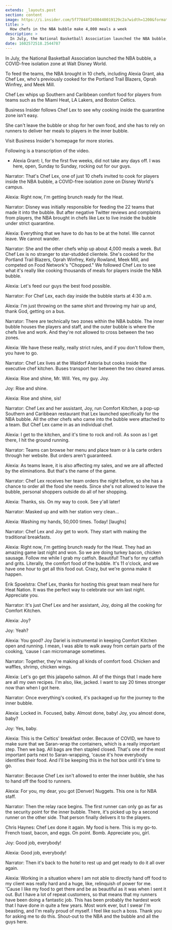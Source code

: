 ```yaml
--- 
extends: _layouts.post 
section: content 
image: https://i.insider.com/5f77844f2400440019129c2a?width=1200&format=jpeg 
title: > 
  How chefs in the NBA bubble make 4,000 meals a week 
description: > 
  In July, the National Basketball Association launched the NBA bubble, a COVID-free isolation zone at Walt Disney World.Narrator: That's Chef Lex, one of just 10 chefs invited to cook for players inside the NBA bubble, a COVID-free isolation zone on Disney World's campus.We followed Chef Lex to see what it's really like cooking thousands of meals for players inside the NBA bubble.Narrator: There are technically two zones within the NBA bubble.Alexia: We have these really, really strict rules, and if you don't follow them, you have to go. 
date: 1602572518.2544787 
--- 
```

In July, the National Basketball Association launched the NBA bubble, a COVID-free isolation zone at Walt Disney World.

To feed the teams, the NBA brought in 10 chefs, including Alexia Grant, aka Chef Lex, who's previously cooked for the Portland Trail Blazers, Oprah Winfrey, and Meek Mill.

Chef Lex whips up Southern and Caribbean comfort food for players from teams such as the Miami Heat, LA Lakers, and Boston Celtics.

Business Insider follows Chef Lex to see why cooking inside the quarantine zone isn't easy.

She can't leave the bubble or shop for her own food, and she has to rely on runners to deliver her meals to players in the inner bubble.

Visit Business Insider's homepage for more stories.

Following is a transcription of the video.

- Alexia Grant: I, for the first five weeks, did not take any days off. I was here, open, Sunday to Sunday, rocking out for our guys.

Narrator: That's Chef Lex, one of just 10 chefs invited to cook for players inside the NBA bubble, a COVID-free isolation zone on Disney World's campus.

Alexia: Right now, I'm getting brunch ready for the Heat.

Narrator: Disney was initially responsible for feeding the 22 teams that made it into the bubble. But after negative Twitter reviews and complaints from players, the NBA brought in chefs like Lex to live inside the bubble under strict quarantine.

Alexia: Everything that we have to do has to be at the hotel. We cannot leave. We cannot wander.

Narrator: She and the other chefs whip up about 4,000 meals a week. But Chef Lex is no stranger to star-studded clientele. She's cooked for the Portland Trail Blazers, Oprah Winfrey, Kelly Rowland, Meek Mill, and competed on Food Network's "Chopped." We followed Chef Lex to see what it's really like cooking thousands of meals for players inside the NBA bubble.

Alexia: Let's feed our guys the best food possible.

Narrator: For Chef Lex, each day inside the bubble starts at 4:30 a.m.

Alexia: I'm just throwing on the same shirt and throwing my hair up and, thank God, getting on a bus.

Narrator: There are technically two zones within the NBA bubble. The inner bubble houses the players and staff, and the outer bubble is where the chefs live and work. And they're not allowed to cross between the two zones.

Alexia: We have these really, really strict rules, and if you don't follow them, you have to go.

Narrator: Chef Lex lives at the Waldorf Astoria but cooks inside the executive chef kitchen. Buses transport her between the two cleared areas.

Alexia: Rise and shine, Mr. Will. Yes, my guy. Joy.

Joy: Rise and shine.

Alexia: Rise and shine, sis!

Narrator: Chef Lex and her assistant, Joy, run Comfort Kitchen, a pop-up Southern and Caribbean restaurant that Lex launched specifically for the NBA bubble. All the other chefs who came into the bubble were attached to a team. But Chef Lex came in as an individual chef.

Alexia: I get to the kitchen, and it's time to rock and roll. As soon as I get there, I hit the ground running.

Narrator: Teams can browse her menu and place team or à la carte orders through her website. But orders aren't guaranteed.

Alexia: As teams leave, it is also affecting my sales, and we are all affected by the eliminations. But that's the name of the game.

Narrator: Chef Lex receives her team orders the night before, so she has a chance to order all the food she needs. Since she's not allowed to leave the bubble, personal shoppers outside do all of her shopping.

Alexia: Thanks, sis. On my way to cook. See y'all later!

Narrator: Masked up and with her station very clean...

Alexia: Washing my hands, 50,000 times. Today! [laughs]

Narrator: Chef Lex and Joy get to work. They start with making the traditional breakfasts.

Alexia: Right now, I'm getting brunch ready for the Heat. They had an amazing game last night and won. So we are doing turkey bacon, chicken sausage. Follow me while I grab my catfish. Beautiful! That's for my catfish and grits. Literally, the comfort food of the bubble. It's 11 o'clock, and we have one hour to get all this food out. Crazy, but we're gonna make it happen.

Erik Spoelstra: Chef Lex, thanks for hosting this great team meal here for Heat Nation. It was the perfect way to celebrate our win last night. Appreciate you.

Narrator: It's just Chef Lex and her assistant, Joy, doing all the cooking for Comfort Kitchen.

Alexia: Joy?

Joy: Yeah?

Alexia: You good? Joy Dariel is instrumental in keeping Comfort Kitchen open and running. I mean, I was able to walk away from certain parts of the cooking, 'cause I can micromanage sometimes.

Narrator: Together, they're making all kinds of comfort food. Chicken and waffles, shrimp, chicken wings.

Alexia: Let's go get this jalapeño salmon. All of the things that I made here are all my own recipes. I'm also, like, jacked. I want to say 20 times stronger now than when I got here.

Narrator: Once everything's cooked, it's packaged up for the journey to the inner bubble.

Alexia: Locked in. Focused, baby. Almost done, baby! Joy, you almost done, baby?

Joy: Yes, baby.

Alexia: This is the Celtics' breakfast order. Because of COVID, we have to make sure that we Saran-wrap the containers, which is a really important step. Then we bag. All bags are then stapled closed. That's one of the most important parts next to Saran-wrapping, 'cause it's how everybody identifies their food. And I'll be keeping this in the hot box until it's time to go.

Narrator: Because Chef Lex isn't allowed to enter the inner bubble, she has to hand off the food to runners.

Alexia: For you, my dear, you got [Denver] Nuggets. This one is for NBA staff.

Narrator: Then the relay race begins. The first runner can only go as far as the security point for the inner bubble. There, it's picked up by a second runner on the other side. That person finally delivers it to the players.

Chris Haynes: Chef Lex done it again. My food is here. This is my go-to. French toast, bacon, and eggs. On point. Bomb. Appreciate you, girl.

Joy: Good job, everybody!

Alexia: Good job, everybody!

Narrator: Then it's back to the hotel to rest up and get ready to do it all over again.

Alexia: Working in a situation where I am not able to directly hand off food to my client was really hard and a huge, like, relinquish of power for me. 'Cause I like my food to get there and be as beautiful as it was when I sent it out. But I have a lot of repeat customers, so that means that my runners have been doing a fantastic job. This has been probably the hardest work that I have done in quite a few years. Most work ever, but I swear I'm beasting, and I'm really proud of myself. I feel like such a boss. Thank you for asking me to do this. Shout-out to the NBA and the bubble and all the guys here.